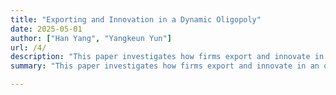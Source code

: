 ```yaml
---
title: "Exporting and Innovation in a Dynamic Oligopoly"
date: 2025-05-01
author: ["Han Yang", "Yangkeun Yun"]
url: /4/
description: "This paper investigates how firms export and innovate in an oligopolistic environment. Using detailed data from Taiwan’s export-oriented high-tech sectors, we aim to study how exporting experience leads to reallocation toward more efficient and innovative firms, and how the resulting increase in market concentration affects industry dynamics."
summary: "This paper investigates how firms export and innovate in an oligopolistic environment. Using detailed data from Taiwan’s export-oriented high-tech sectors, we aim to study how exporting experience leads to reallocation toward more efficient and innovative firms, and how the resulting increase in market concentration affects industry dynamics."

---
```

